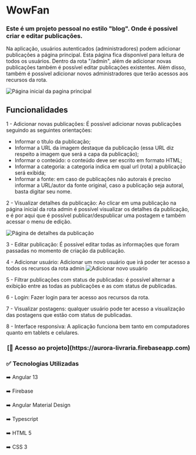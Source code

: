 # WowFan

### Este é um projeto pessoal no estilo "blog". Onde é possível criar e editar publicações.

Na aplicação, usuários autenticados (administradores) podem adicionar publicações a página principal. Esta página fica disponível para leitura de todos os usuários.
Dentro da rota "/admin", além de adicionar novas publicações também é possível editar publicações existentes. Além disso, também é possível adicionar novos administradores que terão acessos aos recursos da rota.

![Página inicial da pagina principal](https://firebasestorage.googleapis.com/v0/b/wow-fan.appspot.com/o/readme%2Fpag-principal.jpeg?alt=media&token=0d744db3-e2c2-4f72-af3d-4cf6a7996a9b)

## Funcionalidades

1 - Adicionar novas publicações: É possível adicionar novas publicações seguindo as seguintes orientações:
  - Informar o título da publicação;
  - Informar a URL da imagem destaque da publicação (essa URL diz respeito a imagem que será a capa da publicação);
  - Informar o conteúdo: o conteúdo deve ser escrito em formato HTML;
  - Informar a categoria: a categoria indica em qual url (rota) a publicação será exibida;
  - Informar a fonte:  em caso de publicações não autorais é preciso informar a URL/autor da fonte original, caso a publicação seja autoral, basta     digitar seu nome.

2 - Visualizar detalhes da publicação: Ao clicar em uma publicação na página inicial da rota admin é possível visualizar os detalhes da publicação, e é por aqui que é possível publicar/despublicar uma postagem e também acessar o menu de edição.

![Página de detalhes da publicação](https://firebasestorage.googleapis.com/v0/b/wow-fan.appspot.com/o/readme%2Fdetalhes.jpeg?alt=media&token=0abecf78-9a74-4e53-bb8c-01731dd14adf)

3 - Editar publicação: É possível editar todas as informações que foram passadas no momento de criação da publicação.

4 - Adicionar usuário: Adicionar um novo usuário que irá poder ter acesso a todos os recursos da rota admin
![Adicionar novo usuário](https://firebasestorage.googleapis.com/v0/b/wow-fan.appspot.com/o/readme%2Fnovo-usuario.jpeg?alt=media&token=122ec63c-85d9-4f35-a826-92bed77f5220)

5 - Filtrar publicações com status de publicadas: é possível alternar a exibição entre as todas as publicações e as com status de publicadas.

6 - Login: Fazer login para ter acesso aos recursos da rota.

7 - Visualizar postagens: qualquer usuário pode ter acesso a visualização das postagens que estão com status de publicadas.

8 - Interface responsiva: A aplicação funciona bem tanto em computadores quanto em tablets e celulares.

<h3 align="center">[📁 Acesso ao projeto](https://aurora-livraria.firebaseapp.com)</h3>


<h3>✅ Tecnologias Utilizadas</h3>

➡️ Angular 13

➡️ Firebase

➡️ Angular Material Design

➡️ Typescript

➡️ HTML 5

➡️ CSS 3



